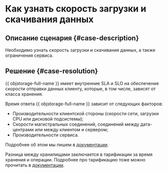 # Как узнать скорость загрузки и скачивания данных


## Описание сценария {#case-description}

Необходимо узнать скорость загрузки и скачивания данных, а также ограничения сервиса.

## Решение {#case-resolution}

{{ objstorage-full-name }} имеет внутренние SLA и SLO на обеспечение скорости отправки данных клиенту, которые, в том числе, зависят от класса хранения.

Время ответа {{ objstorage-full-name }} зависит от следующих факторов:

- Производительности клиентской стороны (скорости сети, загрузки CPU или дисковой подсистемы);
- Скорости магистральных соединений, соединений между дата-центрами или между клиентом и сервером;
- Производительности сервиса.

Подробнее об этом мы пишем в [документации](../../../storage/qa.md#qa-timings).

Разница между хранилищами заключается в тарификации за время хранения и операции. Подробнее про тарификацию тоже можно прочитать в [документации](../../../storage/pricing.md).

